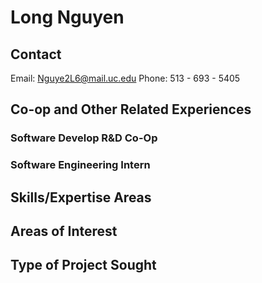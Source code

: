 # Long Nguyen

## Contact

Email: Nguye2L6@mail.uc.edu
Phone: 513 - 693 - 5405

## Co-op and Other Related Experiences

### Software Develop R&D Co-Op

### Software Engineering Intern

## Skills/Expertise Areas

## Areas of Interest

## Type of Project Sought
